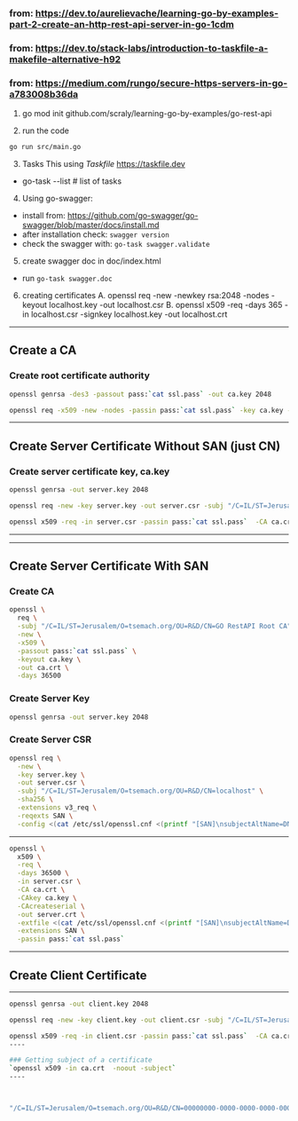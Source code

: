 ### from: https://dev.to/aurelievache/learning-go-by-examples-part-2-create-an-http-rest-api-server-in-go-1cdm
### from: https://dev.to/stack-labs/introduction-to-taskfile-a-makefile-alternative-h92
### from: https://medium.com/rungo/secure-https-servers-in-go-a783008b36da

1. go mod init github.com/scraly/learning-go-by-examples/go-rest-api

2. run the code
````bash
go run src/main.go
````

3. Tasks
This using *Taskfile* https://taskfile.dev 
- go-task --list # list of tasks

4. Using go-swagger: 
- install from: https://github.com/go-swagger/go-swagger/blob/master/docs/install.md
- after installation check: `swagger version`
- check the swagger with: `go-task swagger.validate`

5. create swagger doc in doc/index.html
- run `go-task swagger.doc`

6. creating certificates
  A. openssl req  -new  -newkey rsa:2048  -nodes  -keyout localhost.key  -out localhost.csr
  B. openssl  x509  -req  -days 365  -in localhost.csr  -signkey localhost.key  -out localhost.crt

----
## Create a CA
### Create root certificate authority
````bash
openssl genrsa -des3 -passout pass:`cat ssl.pass` -out ca.key 2048

openssl req -x509 -new -nodes -passin pass:`cat ssl.pass` -key ca.key -sha256 -days 1825 -out ca.crt -subj "/C=IL/ST=Jerusalem/O=tsemach.org/OU=R&D/CN=GO RestAPI Root CA"
````
----

## Create Server Certificate Without SAN (just CN)
### Create server certificate key, ca.key
````bash
openssl genrsa -out server.key 2048

openssl req -new -key server.key -out server.csr -subj "/C=IL/ST=Jerusalem/O=tsemach.org/OU=R&D/CN=localhost"

openssl x509 -req -in server.csr -passin pass:`cat ssl.pass`  -CA ca.crt -CAkey ca.key -CAcreateserial -out server.crt -days 825 -sha256 

````
----

----
## Create Server Certificate With SAN
### Create CA
````bash
openssl \
  req \
  -subj "/C=IL/ST=Jerusalem/O=tsemach.org/OU=R&D/CN=GO RestAPI Root CA" \
  -new \
  -x509 \
  -passout pass:`cat ssl.pass` \
  -keyout ca.key \
  -out ca.crt \
  -days 36500
````

### Create Server Key
````bash
openssl genrsa -out server.key 2048
````

### Create Server CSR
````bash
openssl req \
  -new \
  -key server.key \
  -out server.csr \
  -subj "/C=IL/ST=Jerusalem/O=tsemach.org/OU=R&D/CN=localhost" \
  -sha256 \
  -extensions v3_req \
  -reqexts SAN \
  -config <(cat /etc/ssl/openssl.cnf <(printf "[SAN]\nsubjectAltName=DNS:localhost")) \
````
----
````bash
openssl \
  x509 \
  -req \
  -days 36500 \
  -in server.csr \
  -CA ca.crt \
  -CAkey ca.key \
  -CAcreateserial \
  -out server.crt \
  -extfile <(cat /etc/ssl/openssl.cnf <(printf "[SAN]\nsubjectAltName=DNS:localhost")) \
  -extensions SAN \
  -passin pass:`cat ssl.pass`
````
----
## Create Client Certificate
----
````bash
openssl genrsa -out client.key 2048

openssl req -new -key client.key -out client.csr -subj "/C=IL/ST=Jerusalem/O=tsemach.org/OU=R&D/CN=I-AM-THE-MAN"

openssl x509 -req -in client.csr -passin pass:`cat ssl.pass`  -CA ca.crt -CAkey ca.key -CAcreateserial -out client.crt -days 825 -sha256 
----

### Getting subject of a certificate
`openssl x509 -in ca.crt  -noout -subject`
----



"/C=IL/ST=Jerusalem/O=tsemach.org/OU=R&D/CN=00000000-0000-0000-0000-000000000000"
